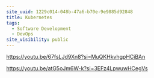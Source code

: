 ```yaml
---
site_uuid: 1229c014-048b-47a6-b70e-9e9885d92848
title: Kubernetes
tags:
  - Software Development
  - DevOps
site_visibility: public
---
```


https://youtu.be/67fsLJd9Xn8?si=MuQKHkvhgpHCiBAn

https://youtu.be/atG5oJm6W-k?si=3EFz4LpwuwHCegVs